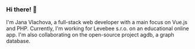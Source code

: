 ### Hi there! 👋

I'm Jana Vlachova, a full-stack web developer with a main focus on Vue.js and PHP. Currently, I'm working for Levebee s.r.o. on an educational online app. I'm also collaborating on the open-source project agdb, a graph database.
